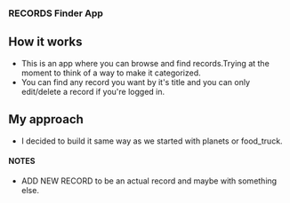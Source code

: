 ### RECORDS Finder App

## How it works
  * This is an app where you can browse and find records.Trying at the moment to think of a way to make it categorized.
  * You can find any record you want by it's title and you can only edit/delete a record if you're logged in.

## My approach
  * I decided to build it same way as we started with planets or food_truck.


#### NOTES
  * ADD NEW RECORD to be an actual record and maybe with something else.